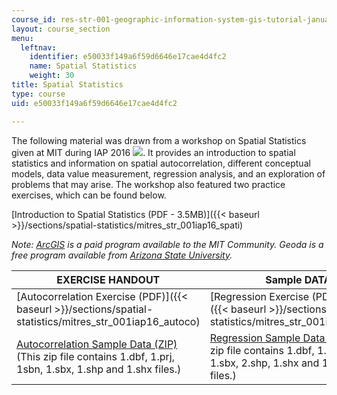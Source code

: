 ```yaml
---
course_id: res-str-001-geographic-information-system-gis-tutorial-january-iap-2016
layout: course_section
menu:
  leftnav:
    identifier: e50033f149a6f59d6646e17cae4d4fc2
    name: Spatial Statistics
    weight: 30
title: Spatial Statistics
type: course
uid: e50033f149a6f59d6646e17cae4d4fc2

---
```


The following material was drawn from a workshop on Spatial Statistics given at MIT during IAP 2016 ![](/images/educator/icon-question-iap.png). It provides an introduction to spatial statistics and information on spatial autocorrelation, different conceptual models, data value measurement, regression analysis, and an exploration of problems that may arise. The workshop also featured two practice exercises, which can be found below.

[Introduction to Spatial Statistics (PDF - 3.5MB)]({{< baseurl >}}/sections/spatial-statistics/mitres_str_001iap16_spati)

_Note: [ArcGIS](https://www.arcgis.com/features/) is a paid program available to the MIT Community. Geoda is a free program available from [Arizona State University](https://geodacenter.asu.edu/)._

| EXERCISE HANDOUT | Sample DATA |
| --- | --- |
| [Autocorrelation Exercise (PDF)]({{< baseurl >}}/sections/spatial-statistics/mitres_str_001iap16_autoco) | [Regression Exercise (PDF - 1.7MB)]({{< baseurl >}}/sections/spatial-statistics/mitres_str_001iap16_regre) |
| [Autocorrelation Sample Data (ZIP)](/coursemedia/res-str-001-geographic-information-system-gis-tutorial-january-iap-2016/cac893d6dd6c462005ea99eafc8b2394_Autocorrelation_Example_Data.zip) (This zip file contains 1.dbf, 1.prj, 1sbn, 1.sbx, 1.shp and 1.shx files.) | [Regression Sample Data (ZIP)](/coursemedia/res-str-001-geographic-information-system-gis-tutorial-january-iap-2016/8d31ebc2a1b54e79784920a025b2e08a_Regression_Example_Data.zip) (This zip file contains 1.dbf, 1.prj, 1sbn, 1.sbx, 2.shp, 1.shx and 1 .data base files.)